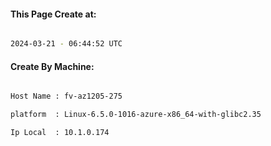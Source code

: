 
   
#### This Page Create at:

```bash

2024-03-21 - 06:44:52 UTC

```

#### Create By Machine:

```bash

Host Name : fv-az1205-275

platform  : Linux-6.5.0-1016-azure-x86_64-with-glibc2.35

Ip Local  : 10.1.0.174

```

